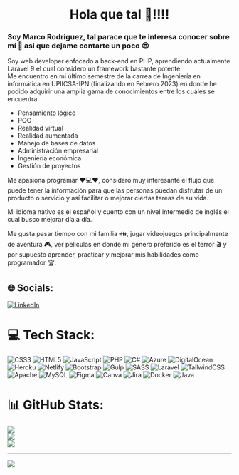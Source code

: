 <h1 align="center"> Hola que tal 👋!!!! </h1>

### Soy Marco Rodriguez, tal parace que te interesa conocer sobre mí 👀 asi que dejame contarte un poco 😎

Soy web developer enfocado a back-end en PHP, aprendiendo actualmente Laravel 9 el cual considero un framework bastante potente. 
<br>
Me encuentro en mi último semestre de la carrea de Ingeniería en informática en UPIICSA-IPN (finalizando en Febrero 2023) en donde he podido adquirir una amplia gama de conocimientos entre los cuáles se encuentra: 
<ul>
  <li>
    Pensamiento lógico
  </li>
  <li>
    POO
  </li>
  <li>
    Realidad virtual
  </li>
  <li>
    Realidad aumentada
  </li>
  <li>
    Manejo de bases de datos
  </li>
  <li>
    Administración empresarial
  </li>
  <li>
    Ingeniería económica
  </li>
  <li>
    Gestión de proyectos
  </li>
</ul>

Me apasiona programar ♥️💻♥️, considero muy interesante el flujo que puede tener la información para que las personas puedan disfrutar de un producto o servicio y así facilitar o mejorar ciertas tareas de su vida.

  Mi idioma nativo es el español y cuento con un nivel intermedio de inglés el cual busco mejorar día a día.

Me gusta pasar tiempo con mi familia 👪, jugar videojuegos principalmente de aventura 🎮, ver peliculas en donde mi género preferido es el terror 🎬 y por supuesto aprender, practicar y mejorar mis habilidades como programador 🏆.


## 🌐 Socials:
[![LinkedIn](https://img.shields.io/badge/LinkedIn-%230077B5.svg?logo=linkedin&logoColor=white)](https://linkedin.com/in/https://www.linkedin.com/in/marco-antonio-rodríguez-lópez-020952228/) 

# 💻 Tech Stack:
![CSS3](https://img.shields.io/badge/css3-%231572B6.svg?style=flat&logo=css3&logoColor=white) ![HTML5](https://img.shields.io/badge/html5-%23E34F26.svg?style=flat&logo=html5&logoColor=white) ![JavaScript](https://img.shields.io/badge/javascript-%23323330.svg?style=flat&logo=javascript&logoColor=%23F7DF1E) ![PHP](https://img.shields.io/badge/php-%23777BB4.svg?style=flat&logo=php&logoColor=white) ![C#](https://img.shields.io/badge/c%23-%23239120.svg?style=flat&logo=c-sharp&logoColor=white) ![Azure](https://img.shields.io/badge/azure-%230072C6.svg?style=flat&logo=azure-devops&logoColor=white) ![DigitalOcean](https://img.shields.io/badge/DigitalOcean-%230167ff.svg?style=flat&logo=digitalOcean&logoColor=white) ![Heroku](https://img.shields.io/badge/heroku-%23430098.svg?style=flat&logo=heroku&logoColor=white) ![Netlify](https://img.shields.io/badge/netlify-%23000000.svg?style=flat&logo=netlify&logoColor=#00C7B7) ![Bootstrap](https://img.shields.io/badge/bootstrap-%23563D7C.svg?style=flat&logo=bootstrap&logoColor=white) ![Gulp](https://img.shields.io/badge/GULP-%23CF4647.svg?style=flat&logo=gulp&logoColor=white) ![SASS](https://img.shields.io/badge/SASS-hotpink.svg?style=flat&logo=SASS&logoColor=white) ![Laravel](https://img.shields.io/badge/laravel-%23FF2D20.svg?style=flat&logo=laravel&logoColor=white) ![TailwindCSS](https://img.shields.io/badge/tailwindcss-%2338B2AC.svg?style=flat&logo=tailwind-css&logoColor=white) ![Apache](https://img.shields.io/badge/apache-%23D42029.svg?style=flat&logo=apache&logoColor=white) ![MySQL](https://img.shields.io/badge/mysql-%2300f.svg?style=flat&logo=mysql&logoColor=white) 	![Figma](https://img.shields.io/badge/figma-%23F24E1E.svg?style=flat&logo=figma&logoColor=white) ![Canva](https://img.shields.io/badge/Canva-%2300C4CC.svg?style=flat&logo=Canva&logoColor=white) ![Jira](https://img.shields.io/badge/jira-%230A0FFF.svg?style=flat&logo=jira&logoColor=white) ![Docker](https://img.shields.io/badge/docker-%230db7ed.svg?style=flat&logo=docker&logoColor=white) ![Java](https://img.shields.io/badge/java-%23ED8B00.svg?style=flat&logo=java&logoColor=white)
# 📊 GitHub Stats:
![](https://github-readme-stats.vercel.app/api?username=MarcoRodriguez23&theme=blue-green&hide_border=false&include_all_commits=false&count_private=false)<br/>
![](https://github-readme-streak-stats.herokuapp.com/?user=MarcoRodriguez23&theme=blue-green&hide_border=false)<br/>
![](https://github-readme-stats.vercel.app/api/top-langs/?username=MarcoRodriguez23&theme=blue-green&hide_border=false&include_all_commits=false&count_private=false&layout=compact)

---
[![](https://visitcount.itsvg.in/api?id=MarcoRodriguez23&icon=5&color=12)](https://visitcount.itsvg.in)
